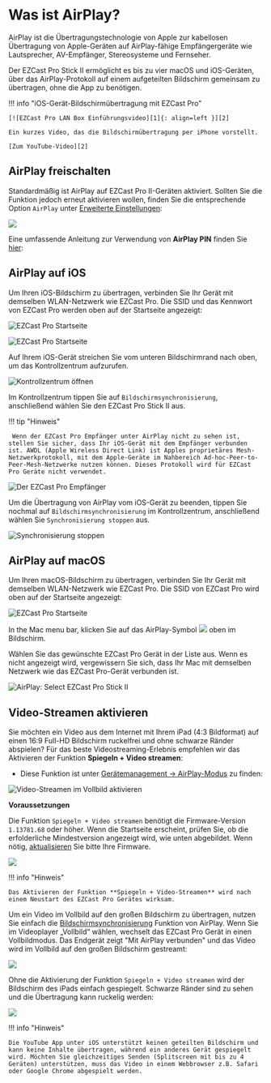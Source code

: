 # Was ist AirPlay?

AirPlay ist die Übertragungstechnologie von Apple zur kabellosen Übertragung von Apple-Geräten auf AirPlay-fähige Empfängergeräte wie Lautsprecher, AV-Empfänger, Stereosysteme und Fernseher.

Der EZCast Pro Stick II ermöglicht es bis zu vier macOS und iOS-Geräten, über das AirPlay-Protokoll auf einem aufgeteilten Bildschirm gemeinsam zu übertragen, ohne die App zu benötigen.

!!! info "iOS-Gerät-Bildschirmübertragung mit EZCast Pro"

    [![EZCast Pro LAN Box Einführungsvideo][1]{: align=left }][2]
	
	Ein kurzes Video, das die Bildschirmübertragung per iPhone vorstellt.
	
	[Zum YouTube-Video][2]

  [1]: /assets/img/thumbnail.video.airplay.png
  [2]: https://youtu.be/UMHHFNFskMQ
  
## AirPlay freischalten

Standardmäßig ist AirPlay auf EZCast Pro II-Geräten aktiviert. Sollten Sie die Funktion jedoch erneut aktivieren wollen, finden Sie die entsprechende Option `AirPlay` unter [Erweiterte Einstellungen](adv.settings.md#AirPlayMode):

![](/assets/img/ezcastpro.II.AirPlay.Settings.png)

Eine umfassende Anleitung zur Verwendung von **AirPlay PIN** finden Sie [hier](securitycodes.md/#airplay-pin):

## AirPlay auf iOS

Um Ihren iOS-Bildschirm zu übertragen, verbinden Sie Ihr Gerät mit demselben WLAN-Netzwerk wie EZCast Pro. Die SSID und das Kennwort von EZCast Pro werden oben auf der Startseite angezeigt:

![EZCast Pro Startseite](/assets/img/ProIIDongle_landingpage.png)

![EZCast Pro Startseite](/assets/img/iOS_WiFi-Connect.png)

Auf Ihrem iOS-Gerät streichen Sie vom unteren Bildschirmrand nach oben, um das Kontrollzentrum aufzurufen.

![Kontrollzentrum öffnen](/assets/img/iOS-controlcenter.png)

Im Kontrollzentrum tippen Sie auf `Bildschirmsynchronisierung`, anschließend wählen Sie den EZCast Pro Stick II aus.

!!! tip "Hinweis"

     Wenn der EZCast Pro Empfänger unter AirPlay nicht zu sehen ist, stellen Sie sicher, dass Ihr iOS-Gerät mit dem Empfänger verbunden ist. AWDL (Apple Wireless Direct Link) ist Apples proprietäres Mesh-Netzwerkprotokoll, mit dem Apple-Geräte im Nahbereich Ad-hoc-Peer-to-Peer-Mesh-Netzwerke nutzen können. Dieses Protokoll wird für EZCast Pro Geräte nicht verwendet.

![Der EZCast Pro Empfänger](/assets/img/iOS_AirPlay_select.png)

Um die Übertragung von AirPlay vom iOS-Gerät zu beenden, tippen Sie nochmal auf `Bildschirmsynchronisierung` im Kontrollzentrum, anschließend wählen Sie `Synchronisierung stoppen` aus.

![Synchronisierung stoppen](/assets/img/iOS_AirPlay_stop.png)

## AirPlay auf macOS

Um Ihren macOS-Bildschirm zu übertragen, verbinden Sie Ihr Gerät mit demselben WLAN-Netzwerk wie EZCast Pro. Die SSID von EZCast Pro wird oben auf der Startseite angezeigt:

![EZCast Pro Startseite](/assets/img/ProIIDongle_landingpage.png)

In the Mac menu bar, klicken Sie auf das AirPlay-Symbol ![](/assets/img/airplay_icon.png) oben im Bildschirm.

Wählen Sie das gewünschte EZCast Pro Gerät in der Liste aus. Wenn es nicht angezeigt wird, vergewissern Sie sich, dass Ihr Mac mit demselben Netzwerk wie das EZCast Pro-Gerät verbunden ist.

![AirPlay: Select EZCast Pro Stick II](/assets/img/macOS-AirPlay.png)

## Video-Streamen aktivieren

Sie möchten ein Video aus dem Internet mit Ihrem iPad (4:3 Bildformat) auf einen 16:9 Full-HD Bildschirm ruckelfrei und ohne schwarze Ränder abspielen? Für das beste Videostreaming-Erlebnis empfehlen wir das Aktivieren der Funktion **Spiegeln + Video streamen**:

* Diese Funktion ist unter [Gerätemanagement -> AirPlay-Modus](adv.settings.md#AirPlayMode) zu finden:

![Video-Streamen im Vollbild aktivieren](/assets/img/ezcastpro.II.EZAir_Mode.enable.videostreaming.png)

**Voraussetzungen**

Die Funktion `Spiegeln + Video streamen` benötigt die Firmware-Version `1.13781.68` oder höher. Wenn die Startseite erscheint, prüfen Sie, ob die erfolderliche Mindestversion angezeigt wird, wie unten abgebildet. Wenn nötig, [aktualisieren](firmware-upgrade.md) Sie bitte Ihre Firmware.

![](/assets/img/ProIIDongle_Firmware-Version.png)

!!! info "Hinweis"

    Das Aktivieren der Funktion **Spiegeln + Video-Streamen** wird nach einem Neustart des EZCast Pro Gerätes wirksam.
	
Um ein Video im Vollbild auf den großen Bildschirm zu übertragen, nutzen Sie einfach die [Bildschirmsynchronisierung](#airplay-auf-ios) Funktion von AirPlay. Wenn Sie im Videoplayer „Vollbild“ wählen, wechselt das EZCast Pro Gerät in einen Vollbildmodus. Das Endgerät zeigt "Mit AirPlay verbunden" und das Video wird im Vollbild auf den großen Bildschirm gestreamt:

![](/assets/img/ipad.video.stream.png)

Ohne die Aktivierung der Funktion `Spiegeln + Video streamen` wird der Bildschirm des iPads einfach gespiegelt. Schwarze Ränder sind zu sehen und die Übertragung kann ruckelig werden:

![](/assets/img/ipad.video.mirror.png)

!!! info "Hinweis"

    Die YouTube App unter iOS unterstützt keinen geteilten Bildschirm und kann keine Inhalte übertragen, während ein anderes Gerät gespiegelt wird. Möchten Sie gleichzeitiges Senden (Splitscreen mit bis zu 4 Geräten) unterstützen, muss das Video in einem Webbrowser z.B. Safari oder Google Chrome abgespielt werden. 